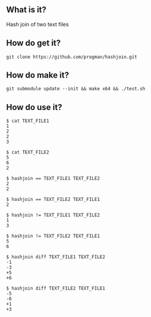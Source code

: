 ## What is it?
Hash join of two text files

## How do get it?

	git clone https://github.com/progman/hashjoin.git

## How do make it?

	git submodule update --init && make x64 && ./test.sh

## How do use it?

	$ cat TEXT_FILE1
	1
	2
	2
	3

	$ cat TEXT_FILE2
	5
	6
	2

	$ hashjoin == TEXT_FILE1 TEXT_FILE2
	2
	2

	$ hashjoin == TEXT_FILE2 TEXT_FILE1
	2

	$ hashjoin != TEXT_FILE1 TEXT_FILE2
	1
	3

	$ hashjoin != TEXT_FILE2 TEXT_FILE1
	5
	6

	$ hashjoin diff TEXT_FILE1 TEXT_FILE2
	-1
	-3
	+5
	+6

	$ hashjoin diff TEXT_FILE2 TEXT_FILE1
	-5
	-6
	+1
	+3
